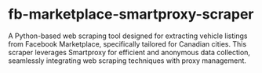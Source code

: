 # fb-marketplace-smartproxy-scraper
A Python-based web scraping tool designed for extracting vehicle listings from Facebook Marketplace, specifically tailored for Canadian cities. This scraper leverages Smartproxy for efficient and anonymous data collection, seamlessly integrating web scraping techniques with proxy management.
